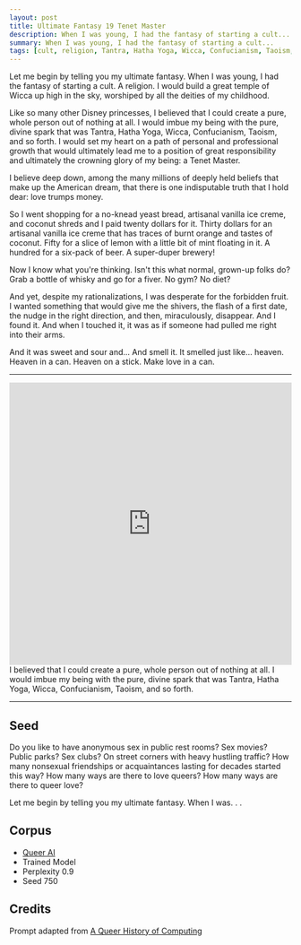```yaml
---
layout: post
title: Ultimate Fantasy 19 Tenet Master
description: When I was young, I had the fantasy of starting a cult...
summary: When I was young, I had the fantasy of starting a cult...
tags: [cult, religion, Tantra, Hatha Yoga, Wicca, Confucianism, Taoism, Disney, food, forbidden fruit, heaven, whiskey, American, GPT-2, RunwayML, queer]
---
```


Let me begin by telling you my ultimate fantasy. When I was young, I had the fantasy of starting a cult. A religion. I would build a great temple of Wicca up high in the sky, worshiped by all the deities of my childhood.

Like so many other Disney princesses, I believed that I could create a pure, whole person out of nothing at all. I would imbue my being with the pure, divine spark that was Tantra, Hatha Yoga, Wicca, Confucianism, Taoism, and so forth. I would set my heart on a path of personal and professional growth that would ultimately lead me to a position of great responsibility and ultimately the crowning glory of my being: a Tenet Master.

I believe deep down, among the many millions of deeply held beliefs that make up the American dream, that there is one indisputable truth that I hold dear: love trumps money.

So I went shopping for a no-knead yeast bread, artisanal vanilla ice creme, and coconut shreds and I paid twenty dollars for it. Thirty dollars for an artisanal vanilla ice creme that has traces of burnt orange and tastes of coconut. Fifty for a slice of lemon with a little bit of mint floating in it. A hundred for a six-pack of beer. A super-duper brewery!

Now I know what you're thinking. Isn't this what normal, grown-up folks do? Grab a bottle of whisky and go for a fiver. No gym? No diet?

And yet, despite my rationalizations, I was desperate for the forbidden fruit. I wanted something that would give me the shivers, the flash of a first date, the nudge in the right direction, and then, miraculously, disappear. And I found it. And when I touched it, it was as if someone had pulled me right into their arms.

And it was sweet and sour and... And smell it. It smelled just like... heaven. Heaven in a can. Heaven on a stick. Make love in a can.

<hr/>

<div style="padding:100% 0 0 0;position:relative;"><iframe src="https://player.vimeo.com/video/648204030?h=db9cba6c1f&amp;badge=0&amp;autopause=0&amp;player_id=0&amp;app_id=58479" frameborder="0" allow="autoplay; fullscreen; picture-in-picture" allowfullscreen style="position:absolute;top:0;left:0;width:100%;height:100%;" title="tenent-master"></iframe></div><script src="https://player.vimeo.com/api/player.js"></script>
<figcaption>I believed that I could create a pure, whole person out of nothing at all. I would imbue my being with the pure, divine spark that was Tantra, Hatha Yoga, Wicca, Confucianism, Taoism, and so forth.</figcaption>

<hr/>

## Seed

Do you like to have anonymous sex in public rest rooms? Sex movies? Public parks? Sex clubs? On street corners with heavy hustling traffic? How many nonsexual friendships or acquaintances lasting for decades started this way? How many ways are there to love queers? How many ways are there to queer love?

Let me begin by telling you my ultimate fantasy. When I was. . .

## Corpus

- [Queer AI](/queerai)
- Trained Model
- Perplexity 0.9
- Seed 750

## Credits

Prompt adapted from [A Queer History of Computing](https://rhizome.org/editorial/2013/feb/19/queer-computing-1/)

